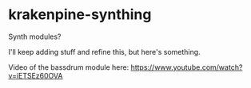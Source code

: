 # krakenpine-synthing
Synth modules?

I'll keep adding stuff and refine this, but here's something.

Video of the bassdrum module here: https://www.youtube.com/watch?v=iETSEz60OVA

